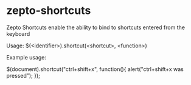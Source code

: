 zepto-shortcuts
===============

Zepto Shortcuts enable the ability to bind to shortcuts entered from the keyboard

Usage: $(\<identifier\>).shortcut(\<shortcut\>, \<function\>)

Example usage:

$(document).shortcut("ctrl+shift+x", function(){
    alert("ctrl+shift+x was pressed");
});
